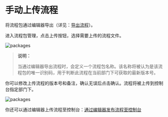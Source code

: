 # 手动上传流程

将流程包通过编辑器导出（详见：[导出流程](./../../Studio/Introduction/TheUserInterface.md)）。

进入流程包管理，点击上传按钮，选择需要上传的流程文件。

![packages](https://docimages.blob.core.chinacloudapi.cn/images/Console/packages/V3package3.png)

>**说明：**
>
>当通过编辑器导出流程时，会定义一个流程包名称。该名称将被认为是该流程包的唯一识别码，用于判断此流程在当前部门下可获取的最新版本号。

你可以修改上传流程的版本号和备注，确认无误后点击确认。流程将被上传到控制台指定部门下。

![packages](https://docimages.blob.core.chinacloudapi.cn/images/Console/packages/V3package4.png)

你还可以通过编辑器上传流程至控制台：[通过编辑器发布流程至控制台](./../../Studio/process/PublishProject.md)
